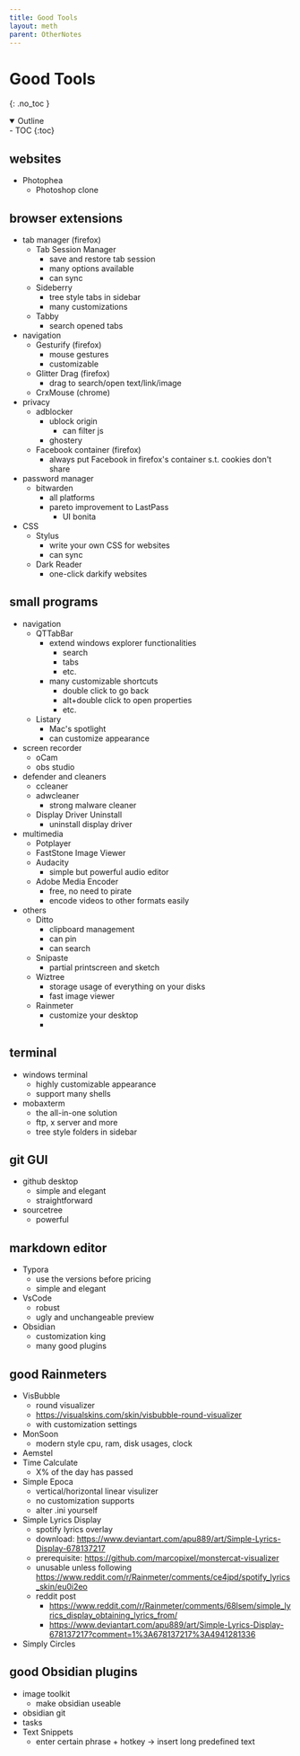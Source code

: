 ```yaml
---
title: Good Tools
layout: meth
parent: OtherNotes
---
```

# Good Tools
{: .no_toc }

<details open markdown="block">
  <summary>
    Outline
  </summary>
- TOC
{:toc}
</details>

## websites
- Photophea
	- Photoshop clone

## browser extensions
- tab manager (firefox)
	- Tab Session Manager
		- save and restore tab session
		- many options available
		- can sync
	- Sideberry
		- tree style tabs in sidebar
		- many customizations
	- Tabby
		- search opened tabs
- navigation
	- Gesturify (firefox)
		- mouse gestures
		- customizable
	- Glitter Drag (firefox)
		- drag to search/open text/link/image
	- CrxMouse (chrome)
- privacy
	- adblocker
		- ublock origin
			- can filter js
		- ghostery
	- Facebook container (firefox)
		- always put Facebook in firefox's container s.t. cookies don't share
- password manager
	- bitwarden
		- all platforms
		- pareto improvement to LastPass
			- UI bonita
- CSS
	- Stylus
		- write your own CSS for websites
		- can sync
	- Dark Reader
		- one-click darkify websites

## small programs
- navigation
	- QTTabBar
		- extend windows explorer functionalities
			- search
			- tabs
			- etc.
		- many customizable shortcuts
			- double click to go back
			- alt+double click to open properties
			- etc.
	- Listary
		- Mac's spotlight
		- can customize appearance
- screen recorder
	- oCam
	- obs studio
- defender and cleaners
	- ccleaner
	- adwcleaner
		- strong malware cleaner
	- Display Driver Uninstall
		- uninstall display driver
- multimedia
	- Potplayer
	- FastStone Image Viewer
	- Audacity
		- simple but powerful audio editor
	- Adobe Media Encoder
		- free, no need to pirate
		- encode videos to other formats easily
- others
	- Ditto
		- clipboard management
		- can pin
		- can search
	- Snipaste
		- partial printscreen and sketch
	- Wiztree
		- storage usage of everything on your disks
		- fast image viewer
	- Rainmeter
		- customize your desktop
		- 

## terminal
- windows terminal
	- highly customizable appearance
	- support many shells
- mobaxterm
	- the all-in-one solution
	- ftp, x server and more
	- tree style folders in sidebar

## git GUI
- github desktop
	- simple and elegant
	- straightforward
- sourcetree
	- powerful

## markdown editor
- Typora
	- use the versions before pricing
	- simple and elegant
- VsCode
	- robust
	- ugly and unchangeable preview
- Obsidian
	- customization king
	- many good plugins

## good Rainmeters
- VisBubble
	- round visualizer
	- https://visualskins.com/skin/visbubble-round-visualizer
	- with customization settings
- MonSoon
	- modern style cpu, ram, disk usages, clock
- Aemstel
- Time Calculate
	- X% of the day has passed
- Simple Epoca
	- vertical/horizontal linear visulizer
	- no customization supports
	- alter .ini yourself
- Simple Lyrics Display
	- spotify lyrics overlay
	- download: https://www.deviantart.com/apu889/art/Simple-Lyrics-Display-678137217
	- prerequisite: https://github.com/marcopixel/monstercat-visualizer
	- unusable unless following https://www.reddit.com/r/Rainmeter/comments/ce4jpd/spotify_lyrics_skin/eu0i2eo
	- reddit post
		- https://www.reddit.com/r/Rainmeter/comments/68lsem/simple_lyrics_display_obtaining_lyrics_from/
		- https://www.deviantart.com/apu889/art/Simple-Lyrics-Display-678137217?comment=1%3A678137217%3A4941281336
- Simply Circles

## good Obsidian plugins
- image toolkit
	- make obsidian useable
- obsidian git
- tasks
- Text Snippets
	- enter certain phrase + hotkey → insert long predefined text